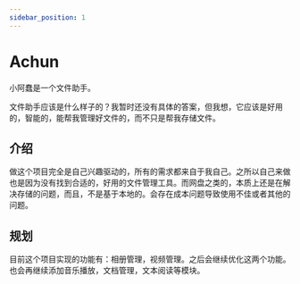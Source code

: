 ```yaml
---
sidebar_position: 1
---
```


# Achun

小阿蠢是一个文件助手。

文件助手应该是什么样子的？我暂时还没有具体的答案，但我想，它应该是好用的，智能的，能帮我管理好文件的，而不只是帮我存储文件。

## 介绍
做这个项目完全是自己兴趣驱动的，所有的需求都来自于我自己。之所以自己来做也是因为没有找到合适的，好用的文件管理工具。而网盘之类的，本质上还是在解决存储的问题，而且，不是基于本地的。会存在成本问题导致使用不佳或者其他的问题。

## 规划
目前这个项目实现的功能有：相册管理，视频管理。之后会继续优化这两个功能。也会再继续添加音乐播放，文档管理，文本阅读等模块。